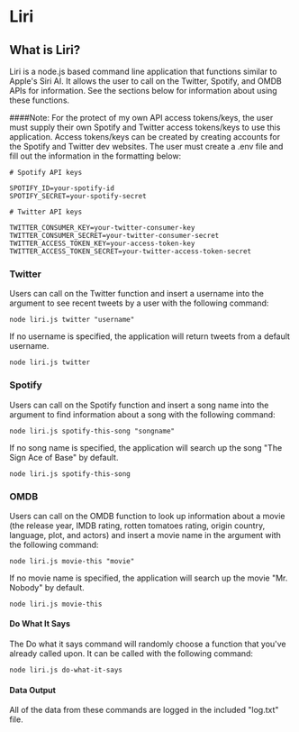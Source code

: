 # Liri 

## What is Liri?
Liri is a node.js based command line application that functions similar to Apple's Siri AI. It allows the user to call on the Twitter, Spotify, and OMDB APIs for information. See the sections below for information about using these functions.


####Note: For the protect of my own API access tokens/keys, the user must supply their own Spotify and Twitter access tokens/keys to use this application. Access tokens/keys can be created by creating accounts for the Spotify and Twitter dev websites. The user must create a .env file and fill out the information in the formatting below:

```
# Spotify API keys

SPOTIFY_ID=your-spotify-id
SPOTIFY_SECRET=your-spotify-secret

# Twitter API keys

TWITTER_CONSUMER_KEY=your-twitter-consumer-key
TWITTER_CONSUMER_SECRET=your-twitter-consumer-secret
TWITTER_ACCESS_TOKEN_KEY=your-access-token-key
TWITTER_ACCESS_TOKEN_SECRET=your-twitter-access-token-secret
```


### Twitter 
Users can call on the Twitter function and insert a username into the argument to see recent tweets by a user with the following command:
```
node liri.js twitter "username"
```

If no username is specified, the application will return tweets from a default username.
```
node liri.js twitter
```

### Spotify
Users can call on the Spotify function and insert a song name into the argument to find information about a song with the following command:
```
node liri.js spotify-this-song "songname"
```

If no song name is specified, the application will search up the song "The Sign Ace of Base" by default.
``` 
node liri.js spotify-this-song
```

### OMDB
Users can call on the OMDB function to look up information about a movie (the release year, IMDB rating, rotten tomatoes rating, origin country, language, plot, and actors) and insert a movie name in the argument with the following command:
```
node liri.js movie-this "movie"
```

If no movie name is specified, the application will search up the movie "Mr. Nobody" by default.
```
node liri.js movie-this
```

#### Do What It Says
The Do what it says command will randomly choose a function that you've already called upon. It can be called with the following command:
```
node liri.js do-what-it-says
```


#### Data Output
All of the data from these commands are logged in the included "log.txt" file.